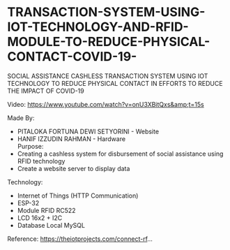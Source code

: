 # TRANSACTION-SYSTEM-USING-IOT-TECHNOLOGY-AND-RFID-MODULE-TO-REDUCE-PHYSICAL-CONTACT-COVID-19-
SOCIAL ASSISTANCE CASHLESS TRANSACTION SYSTEM USING IOT TECHNOLOGY TO REDUCE PHYSICAL CONTACT IN EFFORTS TO REDUCE THE IMPACT OF COVID-19  

Video: https://www.youtube.com/watch?v=onU3XBitQxs&amp;t=15s  

Made By: 
- PITALOKA FORTUNA DEWI SETYORINI - Website 
- HANIF IZZUDIN RAHMAN - Hardware  
Purpose:  
- Creating a cashless system for disbursement of social assistance using RFID technology 
- Create a website server to display data 

Technology:  
- Internet of Things (HTTP Communication) 
- ESP-32 
- Module RFID RC522 
- LCD 16x2 + I2C 
- Database Local MySQL 

Reference: https://theiotprojects.com/connect-rf...
